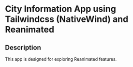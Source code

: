 # City Information App using Tailwindcss (NativeWind) and Reanimated

## Description

This app is designed for exploring Reanimated features.
